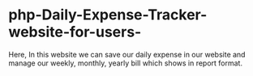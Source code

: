 # php-Daily-Expense-Tracker-website-for-users-
Here, In this website we can save our daily expense in our website and manage our weekly, monthly, yearly bill which shows in report format.
